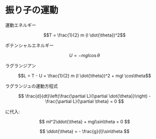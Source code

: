 振り子の運動
=============

運動エネルギー

$$T = \frac{1}{2} m (l \dot{\theta})^2$$

ポテンシャルエネルギー

$$U = - mgl \cos\theta$$

ラグランジアン

$$L = T - U = \frac{1}{2} m (l \dot{\theta})^2 + mgl \cos\theta$$

ラグランジュの運動方程式

$$ \frac{d}{dt}\left(\frac{\partial L}{\partial \dot{\theta}}\right) - \frac{\partial L}{\partial \theta} = 0 $$

に代入:

$$ ml^2\ddot{\theta} + mgl\sin\theta = 0 $$

$$ \ddot{\theta} = - \frac{g}{l}\sin\theta $$
